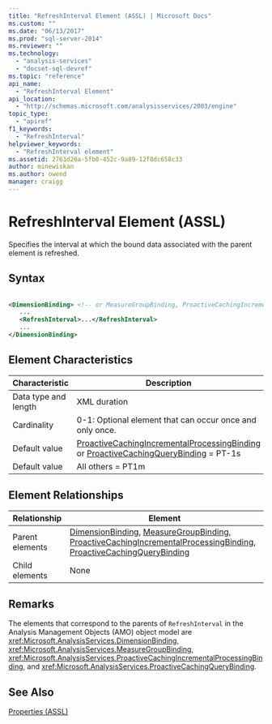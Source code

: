 ```yaml
---
title: "RefreshInterval Element (ASSL) | Microsoft Docs"
ms.custom: ""
ms.date: "06/13/2017"
ms.prod: "sql-server-2014"
ms.reviewer: ""
ms.technology: 
  - "analysis-services"
  - "docset-sql-devref"
ms.topic: "reference"
api_name: 
  - "RefreshInterval Element"
api_location: 
  - "http://schemas.microsoft.com/analysisservices/2003/engine"
topic_type: 
  - "apiref"
f1_keywords: 
  - "RefreshInterval"
helpviewer_keywords: 
  - "RefreshInterval element"
ms.assetid: 2761d26a-5fb0-452c-9a89-12f8dc658c33
author: minewiskan
ms.author: owend
manager: craigg
---
```

# RefreshInterval Element (ASSL)
  Specifies the interval at which the bound data associated with the parent element is refreshed.  
  
## Syntax  
  
```xml  
  
<DimensionBinding> <!-- or MeasureGroupBinding, ProactiveCachingIncrementalProcessingBinding, ProactiveCachingQueryBinding -->  
   ...  
   <RefreshInterval>...</RefreshInterval>  
   ...  
</DimensionBinding>  
```  
  
## Element Characteristics  
  
|Characteristic|Description|  
|--------------------|-----------------|  
|Data type and length|XML duration|  
|Cardinality|0-1: Optional element that can occur once and only once.|  
|Default value|[ProactiveCachingIncrementalProcessingBinding](../data-type/binding-data-type-assl.md) or [ProactiveCachingQueryBinding](../data-type/querybinding-data-type-assl.md) = PT-1s|  
|Default value|All others = PT1m|  
  
## Element Relationships  
  
|Relationship|Element|  
|------------------|-------------|  
|Parent elements|[DimensionBinding](../data-type/dimensionbinding-data-type-assl.md), [MeasureGroupBinding](../data-type/measuregroupbinding-data-type-assl.md), [ProactiveCachingIncrementalProcessingBinding](../data-type/binding-data-type-assl.md), [ProactiveCachingQueryBinding](../data-type/querybinding-data-type-assl.md)|  
|Child elements|None|  
  
## Remarks  
 The elements that correspond to the parents of `RefreshInterval` in the Analysis Management Objects (AMO) object model are <xref:Microsoft.AnalysisServices.DimensionBinding>, <xref:Microsoft.AnalysisServices.MeasureGroupBinding>, <xref:Microsoft.AnalysisServices.ProactiveCachingIncrementalProcessingBinding>, and <xref:Microsoft.AnalysisServices.ProactiveCachingQueryBinding>.  
  
## See Also  
 [Properties &#40;ASSL&#41;](properties-assl.md)  
  
  
